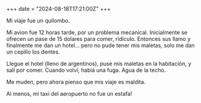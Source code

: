 +++
date = "2024-08-18T17:21:00Z"
+++

Mi viaje fue un quilombo.

Mi avion fue 12 horas tarde, por un problema mecanical. Inicialmente se ofrecen un pase de 15 dolares para comer, ridiculo. Entonces sus llamo y finalmente me dan un hotel… pero no pude tener mis maletas, solo me dan un cepillo los dentes.

Llegue el hotel (lleno de argentinos), puse mis maletas en la habitación, y salí por comer. Cuando volví, habiá una fuga. Agua de la techo.

Me muden, pero ahora pienso que mis viaje es maldita.

Al menos, mi taxi del aeropuerto no fue un estafa!
